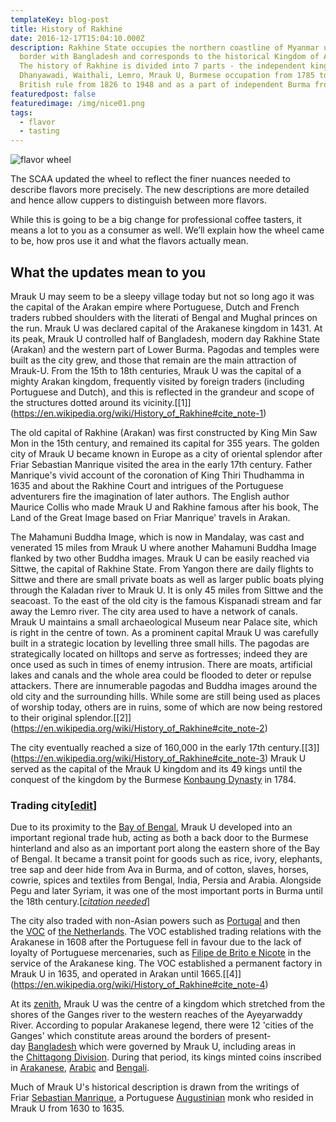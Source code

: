 ```yaml
---
templateKey: blog-post
title: History of Rakhine
date: 2016-12-17T15:04:10.000Z
description: Rakhine State occupies the northern coastline of Myanmar up to the
  border with Bangladesh and corresponds to the historical Kingdom of Arakan.
  The history of Rakhine is divided into 7 parts - the independent kingdoms of
  Dhanyawadi, Waithali, Lemro, Mrauk U, Burmese occupation from 1785 to 1826,
  British rule from 1826 to 1948 and as a part of independent Burma from 1948.
featuredpost: false
featuredimage: /img/nice01.png
tags:
  - flavor
  - tasting
---
```

![flavor wheel](/img/nice01.png)

The SCAA updated the wheel to reflect the finer nuances needed to describe flavors more precisely. The new descriptions are more detailed and hence allow cuppers to distinguish between more flavors.

While this is going to be a big change for professional coffee tasters, it means a lot to you as a consumer as well. We’ll explain how the wheel came to be, how pros use it and what the flavors actually mean.

## What the updates mean to you

Mrauk U may seem to be a sleepy village today but not so long ago it was the capital of the Arakan empire where Portuguese, Dutch and French traders rubbed shoulders with the literati of Bengal and Mughal princes on the run. Mrauk U was declared capital of the Arakanese kingdom in 1431. At its peak, Mrauk U controlled half of Bangladesh, modern day Rakhine State (Arakan) and the western part of Lower Burma. Pagodas and temples were built as the city grew, and those that remain are the main attraction of Mrauk-U. From the 15th to 18th centuries, Mrauk U was the capital of a mighty Arakan kingdom, frequently visited by foreign traders (including Portuguese and Dutch), and this is reflected in the grandeur and scope of the structures dotted around its vicinity.[\[1]](https://en.wikipedia.org/wiki/History_of_Rakhine#cite_note-1)

The old capital of Rakhine (Arakan) was first constructed by King Min Saw Mon in the 15th century, and remained its capital for 355 years. The golden city of Mrauk U became known in Europe as a city of oriental splendor after Friar Sebastian Manrique visited the area in the early 17th century. Father Manrique's vivid account of the coronation of King Thiri Thudhamma in 1635 and about the Rakhine Court and intrigues of the Portuguese adventurers fire the imagination of later authors. The English author Maurice Collis who made Mrauk U and Rakhine famous after his book, The Land of the Great Image based on Friar Manrique' travels in Arakan.

The Mahamuni Buddha Image, which is now in Mandalay, was cast and venerated 15 miles from Mrauk U where another Mahamuni Buddha Image flanked by two other Buddha images. Mrauk U can be easily reached via Sittwe, the capital of Rakhine State. From Yangon there are daily flights to Sittwe and there are small private boats as well as larger public boats plying through the Kaladan river to Mrauk U. It is only 45 miles from Sittwe and the seacoast. To the east of the old city is the famous Kispanadi stream and far away the Lemro river. The city area used to have a network of canals. Mrauk U maintains a small archaeological Museum near Palace site, which is right in the centre of town. As a prominent capital Mrauk U was carefully built in a strategic location by levelling three small hills. The pagodas are strategically located on hilltops and serve as fortresses; indeed they are once used as such in times of enemy intrusion. There are moats, artificial lakes and canals and the whole area could be flooded to deter or repulse attackers. There are innumerable pagodas and Buddha images around the old city and the surrounding hills. While some are still being used as places of worship today, others are in ruins, some of which are now being restored to their original splendor.[\[2]](https://en.wikipedia.org/wiki/History_of_Rakhine#cite_note-2)

The city eventually reached a size of 160,000 in the early 17th century.[\[3]](https://en.wikipedia.org/wiki/History_of_Rakhine#cite_note-3) Mrauk U served as the capital of the Mrauk U kingdom and its 49 kings until the conquest of the kingdom by the Burmese [Konbaung Dynasty](https://en.wikipedia.org/wiki/Konbaung_Dynasty "Konbaung Dynasty") in 1784.

### Trading city[[edit](https://en.wikipedia.org/w/index.php?title=History_of_Rakhine&action=edit&section=5 "Edit section: Trading city")]

Due to its proximity to the [Bay of Bengal](https://en.wikipedia.org/wiki/Bay_of_Bengal "Bay of Bengal"), Mrauk U developed into an important regional trade hub, acting as both a back door to the Burmese hinterland and also as an important port along the eastern shore of the Bay of Bengal. It became a transit point for goods such as rice, ivory, elephants, tree sap and deer hide from Ava in Burma, and of cotton, slaves, horses, cowrie, spices and textiles from Bengal, India, Persia and Arabia. Alongside Pegu and later Syriam, it was one of the most important ports in Burma until the 18th century.[*[citation needed](https://en.wikipedia.org/wiki/Wikipedia:Citation_needed "Wikipedia:Citation needed")*]

The city also traded with non-Asian powers such as [Portugal](https://en.wikipedia.org/wiki/Portugal "Portugal") and then the [VOC](https://en.wikipedia.org/wiki/Dutch_East_India_Company "Dutch East India Company") of [the Netherlands](https://en.wikipedia.org/wiki/The_Netherlands "The Netherlands"). The VOC established trading relations with the Arakanese in 1608 after the Portuguese fell in favour due to the lack of loyalty of Portuguese mercenaries, such as [Filipe de Brito e Nicote](https://en.wikipedia.org/wiki/Filipe_de_Brito_e_Nicote "Filipe de Brito e Nicote") in the service of the Arakanese king. The VOC established a permanent factory in Mrauk U in 1635, and operated in Arakan until 1665.[\[4]](https://en.wikipedia.org/wiki/History_of_Rakhine#cite_note-4)

At its [zenith](https://en.wikipedia.org/wiki/Zenith "Zenith"), Mrauk U was the centre of a kingdom which stretched from the shores of the Ganges river to the western reaches of the Ayeyarwaddy River. According to popular Arakanese legend, there were 12 'cities of the Ganges' which constitute areas around the borders of present-day [Bangladesh](https://en.wikipedia.org/wiki/Bangladesh "Bangladesh") which were governed by Mrauk U, including areas in the [Chittagong Division](https://en.wikipedia.org/wiki/Chittagong_Division "Chittagong Division"). During that period, its kings minted coins inscribed in [Arakanese](https://en.wikipedia.org/wiki/Arakanese_language "Arakanese language"), [Arabic](https://en.wikipedia.org/wiki/Arabic "Arabic") and [Bengali](https://en.wikipedia.org/wiki/Bengali_language "Bengali language").

Much of Mrauk U's historical description is drawn from the writings of Friar [Sebastian Manrique](https://en.wikipedia.org/w/index.php?title=Sebastian_Manrique&action=edit&redlink=1 "Sebastian Manrique (page does not exist)"), a Portuguese [Augustinian](https://en.wikipedia.org/wiki/Augustinians "Augustinians") monk who resided in Mrauk U from 1630 to 1635.